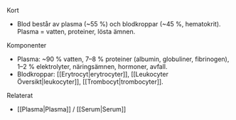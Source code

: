 Kort
- Blod består av plasma (~55 %) och blodkroppar (~45 %, hematokrit). Plasma = vatten, proteiner, lösta ämnen.

Komponenter
- Plasma: ~90 % vatten, 7–8 % proteiner (albumin, globuliner, fibrinogen), 1–2 % elektrolyter, näringsämnen, hormoner, avfall.
- Blodkroppar: [[Erytrocyt|erytrocyter]], [[Leukocyter Översikt|leukocyter]], [[Trombocyt|trombocyter]].

Relaterat
- [[Plasma|Plasma]] / [[Serum|Serum]]
